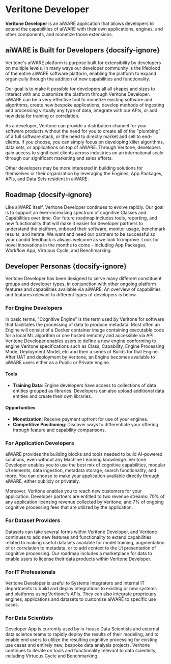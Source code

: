 # Veritone Developer

**Veritone Developer** is an aiWARE application that allows developers to extend the capabilities of aiWARE with their own applications, engines, and other components, and monetize those extensions.

## aiWARE is Built for Developers {docsify-ignore}

Veritone's aiWARE platform is purpose built for extensibility by developers on multiple levels.
In many ways our developer community is the lifeblood of the entire aiWARE software platform, enabling the platform to expand organically through the addition of new capabilities and functionality.

Our goal is to make it possible for developers all all shapes and sizes to interact with and customize the platform through Veritone Developer.
aiWARE can be a very effective tool to monetize existing software and algorithms, create new bespoke applications, develop methods of ingesting and processing virtually any type of data, integrate with our APIs, or add new data for training or correlation.

As a developer, Veritone can provide a distribution channel for your software products without the need for you to create all of the "plumbing" of a full software stack, or the need to directly market and sell to end-clients.
If you choose, you can simply focus on developing killer algorithms, data sets, or applications on top of aiWARE.
Through Veritone, developers gain access to significant clients across industries on an international scale through our significant marketing and sales efforts.

Other developers may be more interested in building solutions for themselves or their organization by leveraging the Engines, App Packages, APIs, and Data Sets resident in aiWARE.

## Roadmap {docsify-ignore}

Like aiWARE itself, Veritone Developer continues to evolve rapidly.
Our goal is to support an ever-increasing spectrum of cognitive Classes and Capabilities over time.
Our future roadmap includes tools, reporting, and new functionality that will make it easier for developer partners to understand the platform, onboard their software, monitor usage, benchmark results, and iterate.
We want and need our partners to be successful so your candid feedback is always welcome as we look to improve.
Look for novel innovations in the months to come - including App Packages, Workflow App, Virtuous Cycle, and Benchmarking.

## Developer Personas {docsify-ignore}

Veritone Developer has been designed to serve many different constituent groups and developer types, in conjunction with other ongoing platform features and capabilities available via aiWARE.
An overview of capabilities and features relevant to different types of developers is below.

### For Engine Developers

In basic terms, "Cognitive Engine" is the term used by Veritone for software that facilitates the processing of data to produce metadata.
Most often an Engine will consist of a Docker container image containing executable code for a local ML algorithm or one hosted remotely and accessible via API.
Veritone Developer enables users to define a new engine conforming to engine Veritone specifications such as Class, Capability, Engine Processing Mode, Deployment Model, etc and then a series of Builds for that Engine.
After UAT and deployment by Veritone, an Engine becomes available to aiWARE users either as a Public or Private engine.

#### Tools

- **Training Data**: Engine developers have access to collections of data entities grouped as libraries. Developers can also upload additional data entities and create their own libraries.

#### Opportunities

- **Monetization**: Receive payment upfront for use of your engines.
- **Competitive Positioning**: Discover ways to differentiate your offering through feature and capability comparisons.

### For Application Developers

aiWARE provides the building blocks and tools needed to build AI-powered solutions, even without any Machine Learning knowledge.
Veritone Developer enables you to use the best mix of cognitive capabilities, modular UI elements, data ingestion, metadata storage, search functionality, and more.
You can choose to make your application available directly through aiWARE, either publicly or privately.

Moreover, Veritone enables you to reach new customers for your application.
Developer partners are entitled to two revenue streams: 70% of any application licensing revenue collected by Veritone, and 7% of ongoing cognitive processing fees that are utilized by the application.

### For Dataset Providers

Datasets can take several forms within Veritone Developer, and Veritone continues to add new features and functionality to extend capabilities related to making useful datasets available for model training, augmentation of or correlation to metadata, or to add context to the UI presentation of cognitive processing.
Our roadmap includes a marketplace for data to enable users to license their data products within Veritone Developer.

### For IT Professionals

Veritone Developer is useful to Systems Integrators and internal IT departments to build and deploy integrations to existing or new systems and platforms using Veritone's APIs.
They can also integrate proprietary engines, applications and datasets to customize aiWARE to specific use cases.

### For Data Scientists

Developer App is currently used by in-house Data Scientists and external data science teams to rapidly deploy the results of their modeling, and to enable end users to utilize the resulting cognitive processing for existing use cases and entirely new, bespoke data analysis projects.
Veritone continues to iterate on tools and functionality relevant to data scientists, including Virtuous Cycle and Benchmarking.
